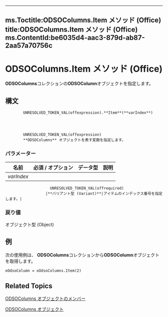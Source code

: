 

---
ms.Toctitle:ODSOColumns.Item メソッド (Office)
title:ODSOColumns.Item メソッド (Office)
ms.ContentId:be6035d4-aac3-879d-ab87-2aa57a70756c
---
# ODSOColumns.Item メソッド (Office)




**ODSOColumns**コレクションの**ODSOColumn**オブジェクトを指定します。

## 構文

            UNRESOLVED_TOKEN_VAL(offexpression).**Item**(**varIndex**)




            UNRESOLVED_TOKEN_VAL(offexpression)
            **ODSOColumns** オブジェクトを表す変数を指定します。

### パラメーター

|**名前**|**必須 / オプション**|**データ型**|**説明**|
|---|---|---|---|
|*varIndex*|
                        UNRESOLVED_TOKEN_VAL(offrequired)
                      |**バリアント型 (Variant)**|アイテムのインデックス番号を指定します。|



### 戻り値
オブジェクト型 (Object)





## 例
次の使用例は、 **ODSOColumns**コレクションから**ODSOColumn**オブジェクトを取得します。

```vba
oOdsoColumn = oOdsoColumns.Item(2)
```




## Related Topics

[ODSOColumns オブジェクトのメンバー](acb82ad1-eef7-2b24-38f6-9dbc22228ee5.md)

[ODSOColumns オブジェクト](eaac6cd2-45ff-72ea-c9c9-a22f24214756.md)




